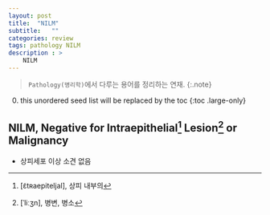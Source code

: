```yaml
---
layout: post
title:  "NILM"
subtitle:   ""
categories: review
tags: pathology NILM
description : > 
    NILM
---
```


> `Pathology(병리학)`에서 다루는 용어를 정리하는 연재.
{:.note}

<!--more-->

0. this unordered seed list will be replaced by the toc
{:toc .large-only}

## NILM, Negative for Intraepithelial[^1] Lesion[^2] or Malignancy
- 상피세포 이상 소견 없음

[^1]: [ɛ̃tʀaepiteljal], 상피 내부의
[^2]: [ˈliːʒn], 병변, 병소
[^3]: [məˈlɪɡnənsi], 악성 종양, 암 